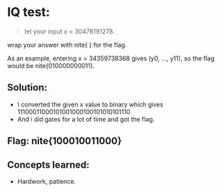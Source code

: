 # IQ test:
> let your input x = 30478191278.

wrap your answer with nite{ } for the flag.

As an example, entering x = 34359738368 gives (y0, ..., y11), so the flag would be nite{010000000011}.

## Solution: 
- I converted the given x value to binary which gives 11100011000101001000100101010101110
- And i did gates for a lot of time and got the flag.

## Flag: nite{100010011000}

## Concepts learned:
- Hardwork, patience.
